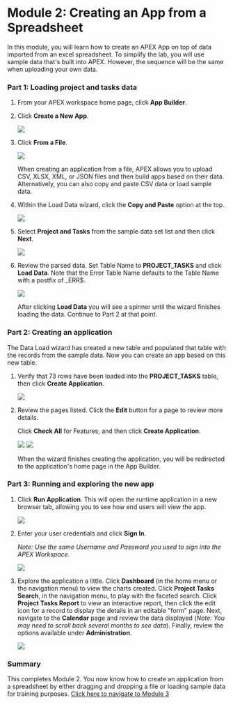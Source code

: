 # Module 2: Creating an App from a Spreadsheet

In this module, you will learn how to create an APEX App on top of data imported from an excel spreadsheet. To simplify the lab, you will use sample data that's built into APEX. However, the sequence will be the same when uploading your own data.

### **Part 1**: Loading project and tasks data  
 
1.  From your APEX workspace home page, click **App Builder**.
2.  Click **Create a New App**.

    ![](images/2/create-a-new-app.png)

3.  Click **From a File**.

    ![](images/2/from-a-file.png)

    When creating an application from a file, APEX allows you to upload CSV, XLSX, XML, or JSON files and then build apps based on their data. Alternatively, you can also copy and paste CSV data or load sample data.

4.  Within the Load Data wizard, click the **Copy and Paste** option at the top. 

    ![](images/2/copy-paste.png)


5. Select **Project and Tasks** from the sample data set list and then click **Next**.

    ![](images/2/copy-paste-projects-tasks.png)

5.  Review the parsed data. Set Table Name to **PROJECT_TASKS** and click **Load Data**. Note that the Error Table Name defaults to the Table Name with a postfix of \_ERR$.

    ![](images/2/new-table-name.png)
    
    After clicking **Load Data** you will see a spinner until the wizard finishes loading the data. Continue to Part 2 at that point.

### **Part 2**: Creating an application 

The Data Load wizard has created a new table and populated that table with the records from the sample data. Now you can create an app based on this new table.

1.  Verify that 73 rows have been loaded into the **PROJECT_TASKS** table, then click **Create Application**.

    ![](images/2/continue-to-create-application-wizard.png)

2.  Review the pages listed. Click the **Edit** button for a page to review more details.

    Click **Check All** for Features, and then click **Create Application**.

    ![](images/2/name-for-application.png)
    ![](images/2/create-application.png)

    When the wizard finishes creating the application, you will be redirected to the application's home page in the App Builder.

### **Part 3**: Running and exploring the new app

1.  Click **Run Application**. This will open the runtime application in a new browser tab, allowing you to see how end users will view the app.

    ![](images/2/run-application.png)

2.  Enter your user credentials and click **Sign In**.

    *Note: Use the same Username and Password you used to sign into the APEX Workspace.*

    ![](images/2/sign-in.png)

3.  Explore the application a little. Click **Dashboard** (in the home menu or the navigation menu) to view the charts created. Click **Project Tasks Search**, in the navigation menu, to play with the faceted search. Click **Project Tasks Report** to view an interactive report, then click the edit icon for a record to display the details in an editable "form" page. Next, navigate to the **Calendar** page and review the data displayed (*Note: You may need to scroll back several months to see data*). Finally, review the options available under **Administration**.

    ![](images/2/new-app.png)

### **Summary**

This completes Module 2. You now know how to create an application from a spreadsheet by either dragging and dropping a file or loading sample data for training purposes. [Click here to navigate to Module 3](3-improving-the-faceted-search.md)
